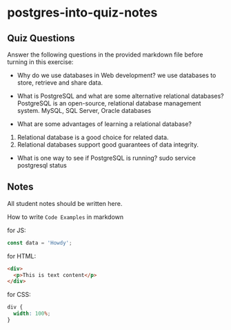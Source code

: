 # postgres-into-quiz-notes

## Quiz Questions

Answer the following questions in the provided markdown file before turning in this exercise:

- Why do we use databases in Web development?
  we use databases to store, retrieve and share data.

- What is PostgreSQL and what are some alternative relational databases?
  PostgreSQL is an open-source, relational database management system.
  MySQL, SQL Server, Oracle databases

- What are some advantages of learning a relational database?

1. Relational database is a good choice for related data.
2. Relational databases support good guarantees of data integrity.

- What is one way to see if PostgreSQL is running?
  sudo service postgresql status

## Notes

All student notes should be written here.

How to write `Code Examples` in markdown

for JS:

```javascript
const data = 'Howdy';
```

for HTML:

```html
<div>
  <p>This is text content</p>
</div>
```

for CSS:

```css
div {
  width: 100%;
}
```
